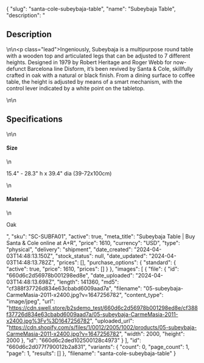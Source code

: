 {
  "slug": "santa-cole-subeybaja-table",
  "name": "Subeybaja Table",
  "description": "<h2>Description</h2>\n<!-- split -->\n<p class=\"lead\">Ingeniously, Subeybaja is a multipurpose round table with a wooden top and articulated legs that can be adjusted to 7 different heights. Designed in 1979 by Robert Heritage and Roger Webb for now-defunct Barcelona line Disform, it’s been revived by Santa &amp; Cole, skillfully crafted in oak with a natural or black finish. From a dining surface to coffee table, the height is adjusted by means of a smart mechanism, with the control lever indicated by a white point on the tabletop. </p>\n<!-- split -->\n<h2>Specifications</h2>\n<!-- split -->\n<h4>Size</h4>\n<p>15.4\" - 28.3\" h x 39.4\" dia (39-72x100cm)</p>\n<h4>Material</h4>\n<p>Oak</p>",
  "sku": "SC-SUBFA01",
  "active": true,
  "meta_title": "Subeybaja Table | Buy Santa & Cole online at A+R",
  "price": 1610,
  "currency": "USD",
  "type": "physical",
  "delivery": "shipment",
  "date_created": "2024-04-03T14:48:13.150Z",
  "stock_status": null,
  "date_updated": "2024-04-03T14:48:13.782Z",
  "prices": [],
  "purchase_options": {
    "standard": {
      "active": true,
      "price": 1610,
      "prices": []
    }
  },
  "images": [
    {
      "file": {
        "id": "660d6c2d56978b001298ed8e",
        "date_uploaded": "2024-04-03T14:48:13.698Z",
        "length": 141360,
        "md5": "cf388f37726d834e63cbabd6009aad7a",
        "filename": "05-subeybaja-CarmeMasia-2011-x2400.jpg?v=1647256782",
        "content_type": "image/jpeg",
        "url": "https://cdn.swell.store/b2sdemo_test/660d6c2d56978b001298ed8e/cf388f37726d834e63cbabd6009aad7a/05-subeybaja-CarmeMasia-2011-x2400.jpg%3Fv%3D1647256782",
        "uploaded_url": "https://cdn.shopify.com/s/files/1/0012/2005/1002/products/05-subeybaja-CarmeMasia-2011-x2400.jpg?v=1647256782",
        "width": 2000,
        "height": 2000
      },
      "id": "660d6c2ded102500128c4973"
    }
  ],
  "id": "660d6c2d077f790012b2a831",
  "variants": {
    "count": 0,
    "page_count": 1,
    "page": 1,
    "results": []
  },
  "filename": "santa-cole-subeybaja-table"
}